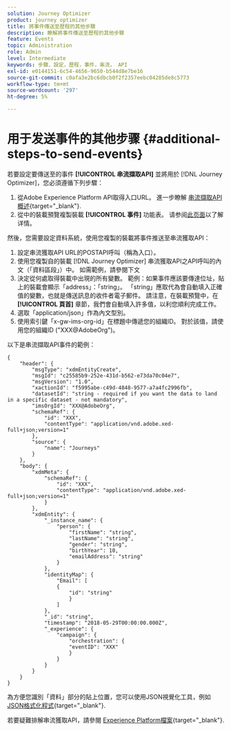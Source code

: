 ```yaml
---
solution: Journey Optimizer
product: journey optimizer
title: 將事件傳送至歷程的其他步驟
description: 瞭解將事件傳送至歷程的其他步驟
feature: Events
topic: Administration
role: Admin
level: Intermediate
keywords: 步驟，設定，歷程，事件，串流， API
exl-id: e0144151-6c54-4656-9650-b544d8e7be16
source-git-commit: c0afa3e2bc6dbcb0f2f2357eebc04285de8c5773
workflow-type: tm+mt
source-wordcount: '297'
ht-degree: 5%

---
```


# 用于发送事件的其他步骤 {#additional-steps-to-send-events}

若要設定要傳送至的事件 **[!UICONTROL 串流擷取API]** 並將用於 [!DNL Journey Optimizer]，您必須遵循下列步驟：

1. 從Adobe Experience Platform API取得入口URL。 進一步瞭解 [串流擷取API概述](https://experienceleague.adobe.com/docs/experience-platform/ingestion/streaming/overview.html?lang=zh-Hans){target="_blank"}.
1. 從中的裝載預覽複製裝載 **[!UICONTROL 事件]** 功能表。 请参阅[此页面](../event/about-creating.md#define-the-payload-fields)以了解详情。

然後，您需要設定資料系統，使用您複製的裝載將事件推送至串流獲取API：

1. 設定串流獲取API URL的POSTAPI呼叫（稱為入口）。
1. 使用您複製自的裝載 [!DNL Journey Optimizer] 串流獲取API之API呼叫的內文（「資料區段」）中。 如需範例，請參閱下文
1. 決定從何處取得裝載中出現的所有變數。 範例：如果事件應該要傳達位址，貼上的裝載會顯示「address」：「string」。 「string」應取代為會自動填入正確值的變數，也就是傳送訊息的收件者電子郵件。 請注意，在裝載預覽中，在 **[!UICONTROL 頁首]** 章節，我們會自動填入許多值，以利您順利完成工作。
1. 選取「application/json」作為內文型別。
1. 使用索引鍵「x-gw-ims-org-id」在標題中傳遞您的組織ID。 對於該值，請使用您的組織ID (&quot;XXX@AdobeOrg&quot;)。

以下是串流擷取API事件的範例：

```
{
    "header": {
        "msgType": "xdmEntityCreate",
        "msgId": "c25585b9-252e-431d-b562-e73da70c04e7",
        "msgVersion": "1.0",
        "xactionId": "f5995abe-c49d-4848-9577-a7a4fc2996fb",
        "datasetId": "string - required if you want the data to land in a specific dataset - not mandatory",
        "imsOrgId": "XXX@AdobeOrg",
        "schemaRef": {
            "id": "XXX",
            "contentType": "application/vnd.adobe.xed-full+json;version=1"
        },
        "source": {
            "name": "Journeys"
        }
    },
    "body": {
        "xdmMeta": {
            "schemaRef": {
                "id": "XXX",
                "contentType": "application/vnd.adobe.xed-full+json;version=1"
            }
        },
        "xdmEntity": {
            "_instance_name": {
                "person": {
                    "firstName": "string",
                    "lastName": "string",
                    "gender": "string",
                    "birthYear": 10,
                    "emailAddress": "string"
                }
            },
            "identityMap": {
                "Email": [
                {
                    "id": "string"
                    }
                ]
            },
            "_id": "string",
            "timestamp": "2018-05-29T00:00:00.000Z",
            "_experience": {
                "campaign": {
                    "orchestration": {
                    "eventID": "XXX"
                    }
                }
            }
        }
    }
}
```

為方便您識別「資料」部分的貼上位置，您可以使用JSON視覺化工具，例如 [JSON格式化程式](https://jsonformatter.curiousconcept.com){target="_blank"}.

若要疑難排解串流獲取API，請參閱 [Experience Platform檔案](https://experienceleague.adobe.com/docs/experience-platform/ingestion/streaming/troubleshooting.html){target="_blank"}.
